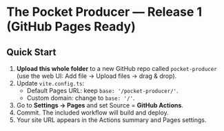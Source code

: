 
# The Pocket Producer — Release 1 (GitHub Pages Ready)

## Quick Start
1. **Upload this whole folder** to a new GitHub repo called `pocket-producer` (use the web UI: Add file → Upload files → drag & drop).
2. Update `vite.config.ts`:
   - Default Pages URL: keep `base: '/pocket-producer/'`.
   - Custom domain: change to `base: '/'`.
3. Go to **Settings → Pages** and set Source = **GitHub Actions**.
4. Commit. The included workflow will build and deploy.
5. Your site URL appears in the Actions summary and Pages settings.
